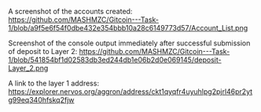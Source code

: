 A screenshot of the accounts created: https://github.com/MASHMZC/Gitcoin---Task-1/blob/a9f5e6f54f0dbe432e354bbb10a28c6149773d57/Account_List.png

Screenshot of the console output immediately after successful submission of deposit to Layer 2: https://github.com/MASHMZC/Gitcoin---Task-1/blob/541854bf1d02583db3ed244db1e06b2d0e069145/deposit-Layer_2.png

A link to the layer 1 address: https://explorer.nervos.org/aggron/address/ckt1qyqfr4uyuhlpg2pjrl46pr2ytg99eq340hfskq2fjw
